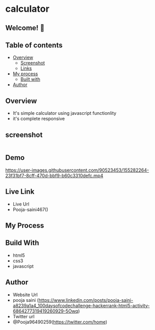 # calculator

## Welcome! 👋

## Table of contents

- [Overview](#overview)
  - [Screenshot](#screenshot)
  - [Links](#links)
- [My process](#my-process)
  - [Built with](#built-with)
- [Author](#author)

## Overview
- It's simple calculator using javascript functionlity
- it's complete responsive 

## screenshot
<img src="">

## Demo

 https://user-images.githubusercontent.com/90523453/155282264-23f31bf7-8cff-470d-bbf9-b60c3310defc.mp4


## Live Link
- Live Url
- Pooja-saini467()


## My Process
## Build With
- html5
- css3
- javascript

## Author
- Website Url
- pooja saini (https://www.linkedin.com/posts/pooja-saini-a8239a1a4_100daysofcodechallenge-hackerrank-html5-activity-6864277319419260929-5Owq)
- Twitter url
- @Pooja96490259(https://twitter.com/home)
